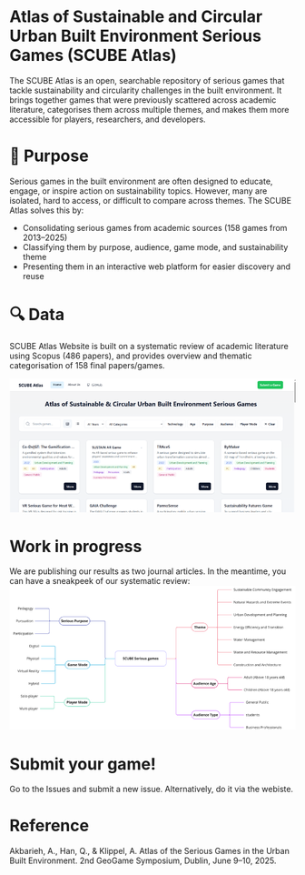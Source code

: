 Atlas of Sustainable and Circular Urban Built Environment Serious Games (SCUBE Atlas)
===================

The SCUBE Atlas is an open, searchable repository of serious games that tackle sustainability and circularity challenges in the built environment. It brings together games that were previously scattered across academic literature, categorises them across multiple themes, and makes them more accessible for players, researchers, and developers.

🎯 Purpose
===================
Serious games in the built environment are often designed to educate, engage, or inspire action on sustainability topics. However, many are isolated, hard to access, or difficult to compare across themes.
The SCUBE Atlas solves this by:

* Consolidating serious games from academic sources (158 games from 2013–2025)
* Classifying them by purpose, audience, game mode, and sustainability theme
* Presenting them in an interactive web platform for easier discovery and reuse

🔍 Data
===================
SCUBE Atlas Website is built on a systematic review of academic literature using Scopus (486 papers), and provides overview and thematic categorisation of 158 final papers/games.

<img src="images/ScubeRepo2.png">

Work in progress
===================
We are publishing our results as two journal articles. In the meantime, you can have a sneakpeek of our systematic review:
<img src="images/Breakdown of serious game analysis in sustainble and circular urban built environment.png">


Submit your game!
===================
Go to the Issues and submit a new issue. Alternatively, do it via the webiste.

Reference
===================
Akbarieh, A., Han, Q., & Klippel, A. Atlas of the Serious Games in the Urban Built Environment. 2nd GeoGame Symposium, Dublin, June 9–10, 2025.

